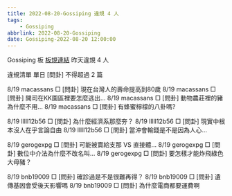 ```yaml
---
title: 2022-08-20-Gossiping 違規 4 人
tags:
    - Gossiping
abbrlink: 2022-08-20-Gossiping
date: Gossiping-2022-08-20 12:00:00
---
```

Gossiping 板 [板規連結](https://www.ptt.cc/bbs/Gossiping/M.1637425085.A.07D.html)
昨天違規 4 人
<!-- more -->

違規清單
單日 [問卦] 不得超過 2 篇

8/19 macassans □ [問卦] 現在台灣人的壽命提高到80歲
8/19 macassans □ [問卦] 開司在KK園區裡要怎麼逃出…
8/19 macassans □ [問卦] 動物農莊裡的豬為什麼不用…
8/19 macassans □ [問卦] 有蜂蜜檸檬的八卦嗎?

8/19 lllll12b56 □ [問卦] 為什麼經濟系那麼夯？
8/19 lllll12b56 □ [問卦] 現實中根本沒人在乎言論自由
8/19 lllll12b56 □ [問卦] 當沖會輸錢是不是因為人心…

8/19 gerogexpg □ [問卦] 可能被賣給支那 VS 直接體…
8/19 gerogexpg □ [問卦] 數位中介法為什麼不改名叫…
8/19 gerogexpg □ [問卦] 要怎樣才能炸飛綠色大母豬？

8/19 bnb19009 □ [問卦] 確診過是不是很難再得？
8/19 bnb19009 □ [問卦] 遺傳基因會受後天影響嗎
8/19 bnb19009 □ [問卦] 為什麼電商都要運費啊